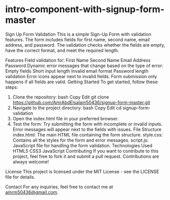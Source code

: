# intro-component-with-signup-form-master
Sign Up Form Validation
This is a simple Sign-Up Form with validation features. The form includes fields for first name, second name, email address, and password. The validation checks whether the fields are empty, have the correct format, and meet the required length.

Features
Field validation for:
First Name
Second Name
Email Address
Password
Dynamic error messages that change based on the type of error:
Empty fields
Short input length
Invalid email format
Password length validation
Error icons appear next to invalid fields.
Form submission only happens if all fields are valid.
Getting Started
To get started, follow these steps:

1. Clone the repository:
bash
Copy
Edit
git clone https://github.com/AmrAbdElsalam50436/signup-form-master.git
2. Navigate to the project directory:
bash
Copy
Edit
cd signup-form-validation
3. Open the index.html file in your preferred browser.
4. Test the form:
Try submitting the form with incomplete or invalid inputs.
Error messages will appear next to the fields with issues.
File Structure
index.html: The main HTML file containing the form structure.
style.css: Contains all the styles for the form and error messages.
script.js: JavaScript file for handling the form validation.
Technologies Used
HTML5
CSS3
JavaScript
Contributing
If you want to contribute to this project, feel free to fork it and submit a pull request. Contributions are always welcome!

License
This project is licensed under the MIT License - see the LICENSE file for details.

Contact
For any inquiries, feel free to contact me at amrm50436@gmail.com.
